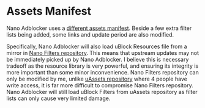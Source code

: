 # Assets Manifest

Nano Adblocker uses a
[different assets manifest](https://github.com/NanoAdblocker/NanoCore2/blob/master/src/assets.json).
Beside a few extra filter lists being added, some links and update period are
also modified.

Specifically, Nano Adblocker will also load uBlock Resources file from a mirror
in [Nano Filters repository](https://github.com/NanoAdblocker/NanoFilters).
This means that upstream updates may not be immediately picked up by Nano
Adblocker. I believe this is necessary tradeoff as the resource library is very
powerful, and ensuring its integrity is more important than some minor
inconvenience. Nano Filters repository can only be modified by me, unlike
[uAssets repository](https://github.com/uBlockOrigin/uAssets) where 4 people
have write access, it is far more difficult to compromise Nano Filters
repository. Nano Adblocker will still load uBlock Filters from uAssets
repository as filter lists can only cause very limited damage.
